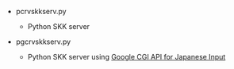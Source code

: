 
* pcrvskkserv.py

  * Python SKK server

* pgcrvskkserv.py

  * Python SKK server using [Google CGI API for Japanese Input](https://www.google.co.jp/ime/cgiapi.html)
